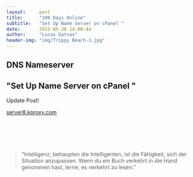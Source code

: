 ```yaml
---
layout:     post
title:      "100 Days Online"
subtitle:   "Set Up Name Server on cPanel "
date:       2015-05-30 14:00:44
author:     "Lucas Gatsas"
header-img: "img/Trippy Beach-1.jpg"
---
```

<h2 class="section-heading">DNS Nameserver</h2>
<h2 class="section-heading">"Set Up Name Server on cPanel "</h2>

Update Post!

<a href="http://server8.kproxy.com/invalid.jsp">server8.kproxy.com</a>

<br><br>

<!--
<div class="row">
        <div class="col-md-4"></div>
        <div class="col-lg-4 col-sm-12 text-center"><img class="img-circle img-responsive img-center" src="{{ site.baseurl }}/img/uccnFS0T-1.jpg" alt="Lucas Gatsas - Sebastian Senf">  <h3>Sebastian Senf aka. Mustardamus<br>
                    <small> Full Stack Web Developer @ Akrasia - Germany</small><br>
                    <small><a href="http://akrasia.me/#/about" class="text-center">www.akrasia.me</a></small>

                </h3></div>
        <div class="col-md-4"></div>
      </div>
-->



<br>
<blockquote>
“Intelligenz, behaupten die Intelligenten, ist die Fähigkeit, sich der Situation anzupassen. Wenn du ein Buch verkehrt in die Hand genommen hast, lerne, es verkehrt zu lesen.” 
</blockquote>

